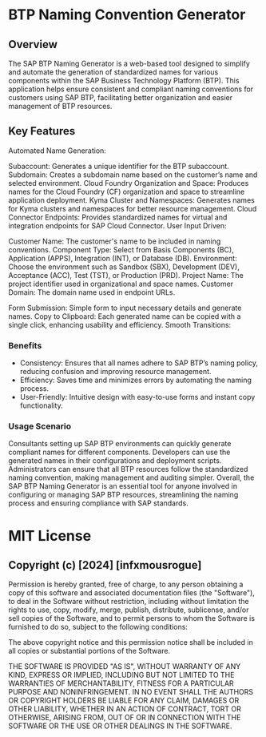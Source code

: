 # BTP Naming Convention Generator

## Overview
The SAP BTP Naming Generator is a web-based tool designed to simplify and automate the generation of standardized names for various components within the SAP Business Technology Platform (BTP). This application helps ensure consistent and compliant naming conventions for customers using SAP BTP, facilitating better organization and easier management of BTP resources.

## Key Features
Automated Name Generation:

Subaccount: Generates a unique identifier for the BTP subaccount.
Subdomain: Creates a subdomain name based on the customer’s name and selected environment.
Cloud Foundry Organization and Space: Produces names for the Cloud Foundry (CF) organization and space to streamline application deployment.
Kyma Cluster and Namespaces: Generates names for Kyma clusters and namespaces for better resource management.
Cloud Connector Endpoints: Provides standardized names for virtual and integration endpoints for SAP Cloud Connector.
User Input Driven:

Customer Name: The customer's name to be included in naming conventions.
Component Type: Select from Basis Components (BC), Application (APPS), Integration (INT), or Database (DB).
Environment: Choose the environment such as Sandbox (SBX), Development (DEV), Acceptance (ACC), Test (TST), or Production (PRD).
Project Name: The project identifier used in organizational and space names.
Customer Domain: The domain name used in endpoint URLs.

Form Submission: Simple form to input necessary details and generate names.
Copy to Clipboard: Each generated name can be copied with a single click, enhancing usability and efficiency.
Smooth Transitions:

### Benefits
- Consistency: Ensures that all names adhere to SAP BTP’s naming policy, reducing confusion and improving resource management.
- Efficiency: Saves time and minimizes errors by automating the naming process.
- User-Friendly: Intuitive design with easy-to-use forms and instant copy functionality.

### Usage Scenario
Consultants setting up SAP BTP environments can quickly generate compliant names for different components.
Developers can use the generated names in their configurations and deployment scripts.
Administrators can ensure that all BTP resources follow the standardized naming convention, making management and auditing simpler.
Overall, the SAP BTP Naming Generator is an essential tool for anyone involved in configuring or managing SAP BTP resources, streamlining the naming process and ensuring compliance with SAP standards.

# MIT License

## Copyright (c) [2024] [infxmousrogue]

Permission is hereby granted, free of charge, to any person obtaining a copy
of this software and associated documentation files (the "Software"), to deal
in the Software without restriction, including without limitation the rights
to use, copy, modify, merge, publish, distribute, sublicense, and/or sell
copies of the Software, and to permit persons to whom the Software is
furnished to do so, subject to the following conditions:

The above copyright notice and this permission notice shall be included in all
copies or substantial portions of the Software.

THE SOFTWARE IS PROVIDED "AS IS", WITHOUT WARRANTY OF ANY KIND, EXPRESS OR
IMPLIED, INCLUDING BUT NOT LIMITED TO THE WARRANTIES OF MERCHANTABILITY,
FITNESS FOR A PARTICULAR PURPOSE AND NONINFRINGEMENT. IN NO EVENT SHALL THE
AUTHORS OR COPYRIGHT HOLDERS BE LIABLE FOR ANY CLAIM, DAMAGES OR OTHER
LIABILITY, WHETHER IN AN ACTION OF CONTRACT, TORT OR OTHERWISE, ARISING FROM,
OUT OF OR IN CONNECTION WITH THE SOFTWARE OR THE USE OR OTHER DEALINGS IN THE
SOFTWARE.
